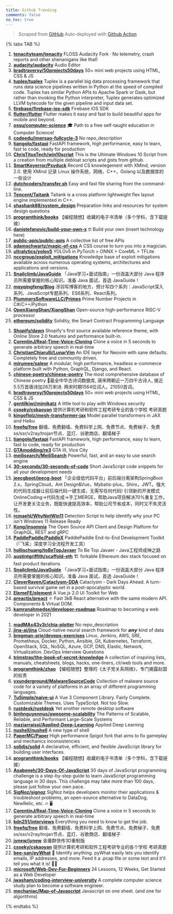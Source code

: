```yaml
---
title: Github Trending
comments: false
no_toc: true
---
```


> Scraped from [GitHub](https://github.com/trending)
Auto-deployed with [Github Action](https://docs.github.com/en/actions)

{% tabs TAB %}
<!-- tab Daily -->
1. [**tenacityteam/tenacity**](https://github.com/tenacityteam/tenacity)
FLOSS Audacity Fork · No telemetry, crash reports and other shenanigans like that!
2. [**audacity/audacity**](https://github.com/audacity/audacity)
Audio Editor
3. [**bradtraversy/50projects50days**](https://github.com/bradtraversy/50projects50days)
50+ mini web projects using HTML, CSS & JS
4. [**tuplex/tuplex**](https://github.com/tuplex/tuplex)
Tuplex is a parallel big data processing framework that runs data science pipelines written in Python at the speed of compiled code. Tuplex has similar Python APIs to Apache Spark or Dask, but rather than invoking the Python interpreter, Tuplex generates optimized LLVM bytecode for the given pipeline and input data set.
5. [**firebase/firebase-ios-sdk**](https://github.com/firebase/firebase-ios-sdk)
Firebase iOS SDK
6. [**flutter/flutter**](https://github.com/flutter/flutter)
Flutter makes it easy and fast to build beautiful apps for mobile and beyond.
7. [**ossu/computer-science**](https://github.com/ossu/computer-science)
🎓 Path to a free self-taught education in Computer Science!
8. [**codeedu/imersao-fullcycle-3**](https://github.com/codeedu/imersao-fullcycle-3)
No repo_description
9. [**tiangolo/fastapi**](https://github.com/tiangolo/fastapi)
FastAPI framework, high performance, easy to learn, fast to code, ready for production
10. [**ChrisTitusTech/win10script**](https://github.com/ChrisTitusTech/win10script)
This is the Ultimate Windows 10 Script from a creation from multiple debloat scripts and gists from github.
11. [**SmartKeyerror/Psyduck**](https://github.com/SmartKeyerror/Psyduck)
Record CS knowlegement with XMind, version 2.0. 使用 XMind 记录 Linux 操作系统，网络，C++，Golang 以及数据库的一些设计
12. [**dutchcoders/transfer.sh**](https://github.com/dutchcoders/transfer.sh)
Easy and fast file sharing from the command-line.
13. [**Tencent/Taitank**](https://github.com/Tencent/Taitank)
Taitank is a cross platform lightweight flex layout engine implemented in C++.
14. [**shashank88/system_design**](https://github.com/shashank88/system_design)
Preparation links and resources for system design questions
15. [**programthink/books**](https://github.com/programthink/books)
【编程随想】收藏的电子书清单（多个学科，含下载链接）
16. [**danistefanovic/build-your-own-x**](https://github.com/danistefanovic/build-your-own-x)
🤓 Build your own (insert technology here)
17. [**public-apis/public-apis**](https://github.com/public-apis/public-apis)
A collective list of free APIs
18. [**adamschwartz/magic-of-css**](https://github.com/adamschwartz/magic-of-css)
A CSS course to turn you into a magician.
19. [**ultralytics/yolov5**](https://github.com/ultralytics/yolov5)
YOLOv5 in PyTorch > ONNX > CoreML > TFLite
20. [**nccgroup/exploit_mitigations**](https://github.com/nccgroup/exploit_mitigations)
Knowledge base of exploit mitigations available across numerous operating systems, architectures and applications and versions.
21. [**Snailclimb/JavaGuide**](https://github.com/Snailclimb/JavaGuide)
「Java学习+面试指南」一份涵盖大部分 Java 程序员所需要掌握的核心知识。准备 Java 面试，首选 JavaGuide！
22. [**mqyqingfeng/Blog**](https://github.com/mqyqingfeng/Blog)
冴羽写博客的地方，预计写四个系列：JavaScript深入系列、JavaScript专题系列、ES6系列、React系列。
23. [**PlummersSoftwareLLC/Primes**](https://github.com/PlummersSoftwareLLC/Primes)
Prime Number Projects in C#/C++/Python
24. [**OpenXiangShan/XiangShan**](https://github.com/OpenXiangShan/XiangShan)
Open-source high-performance RISC-V processor
25. [**ethereum/solidity**](https://github.com/ethereum/solidity)
Solidity, the Smart Contract Programming Language
<!-- endtab -->
<!-- tab Weekly -->
1. [**Shopify/dawn**](https://github.com/Shopify/dawn)
Shopify's first source available reference theme, with Online Store 2.0 features and performance built-in.
2. [**CorentinJ/Real-Time-Voice-Cloning**](https://github.com/CorentinJ/Real-Time-Voice-Cloning)
Clone a voice in 5 seconds to generate arbitrary speech in real-time
3. [**ChristianChiarulli/LunarVim**](https://github.com/ChristianChiarulli/LunarVim)
An IDE layer for Neovim with sane defaults. Completely free and community driven.
4. [**mirumee/saleor**](https://github.com/mirumee/saleor)
A modular, high performance, headless e-commerce platform built with Python, GraphQL, Django, and React.
5. [**chinese-poetry/chinese-poetry**](https://github.com/chinese-poetry/chinese-poetry)
The most comprehensive database of Chinese poetry 🧶最全中华古诗词数据库, 唐宋两朝近一万四千古诗人, 接近5.5万首唐诗加26万宋诗. 两宋时期1564位词人，21050首词。
6. [**bradtraversy/50projects50days**](https://github.com/bradtraversy/50projects50days)
50+ mini web projects using HTML, CSS & JS
7. [**gentilkiwi/mimikatz**](https://github.com/gentilkiwi/mimikatz)
A little tool to play with Windows security
8. [**csseky/cskaoyan**](https://github.com/csseky/cskaoyan)
提供计算机考研和软件工程考研专业的各个学校 考研真题
9. [**kingoflolz/mesh-transformer-jax**](https://github.com/kingoflolz/mesh-transformer-jax)
Model parallel transformers in JAX and Haiku
10. [**freefq/free**](https://github.com/freefq/free)
翻墙、免费翻墙、免费科学上网、免费节点、免费梯子、免费ss/ssr/v2ray/trojan节点、蓝灯、谷歌商店、翻墙梯子
11. [**tiangolo/fastapi**](https://github.com/tiangolo/fastapi)
FastAPI framework, high performance, easy to learn, fast to code, ready for production
12. [**GTAmodding/re3**](https://github.com/GTAmodding/re3)
GTA III, Vice City
13. [**meilisearch/MeiliSearch**](https://github.com/meilisearch/MeiliSearch)
Powerful, fast, and an easy to use search engine
14. [**30-seconds/30-seconds-of-code**](https://github.com/30-seconds/30-seconds-of-code)
Short JavaScript code snippets for all your development needs
15. [**jeecgboot/jeecg-boot**](https://github.com/jeecgboot/jeecg-boot)
「企业级低代码平台」前后端分离架构SpringBoot 2.x，SpringCloud，Ant Design&Vue，Mybatis-plus，Shiro，JWT。强大的代码生成器让前后端代码一键生成，无需写任何代码! 引领新的开发模式OnlineCoding->代码生成->手工MERGE，帮助Java项目解决70%重复工作，让开发更关注业务，既能快速提高效率，帮助公司节省成本，同时又不失灵活性。
16. [**rcmaehl/WhyNotWin11**](https://github.com/rcmaehl/WhyNotWin11)
Detection Script to help identify why your PC isn't Windows 11 Release Ready
17. [**Kong/insomnia**](https://github.com/Kong/insomnia)
The Open Source API Client and Design Platform for GraphQL, REST and gRPC
18. [**PaddlePaddle/PaddleX**](https://github.com/PaddlePaddle/PaddleX)
PaddlePaddle End-to-End Development Toolkit（『飞桨』深度学习全流程开发工具）
19. [**hollischuang/toBeTopJavaer**](https://github.com/hollischuang/toBeTopJavaer)
To Be Top Javaer - Java工程师成神之路
20. [**austintgriffith/scaffold-eth**](https://github.com/austintgriffith/scaffold-eth)
🏗 forkable Ethereum dev stack focused on fast product iterations
21. [**Snailclimb/JavaGuide**](https://github.com/Snailclimb/JavaGuide)
「Java学习+面试指南」一份涵盖大部分 Java 程序员所需要掌握的核心知识。准备 Java 面试，首选 JavaGuide！
22. [**CleverRaven/Cataclysm-DDA**](https://github.com/CleverRaven/Cataclysm-DDA)
Cataclysm - Dark Days Ahead. A turn-based survival game set in a post-apocalyptic world.
23. [**ElemeFE/element**](https://github.com/ElemeFE/element)
A Vue.js 2.0 UI Toolkit for Web
24. [**preactjs/preact**](https://github.com/preactjs/preact)
⚛️ Fast 3kB React alternative with the same modern API. Components & Virtual DOM.
25. [**kamranahmedse/developer-roadmap**](https://github.com/kamranahmedse/developer-roadmap)
Roadmap to becoming a web developer in 2021
<!-- endtab -->
<!-- tab Monthly -->
1. [**madMAx43v3r/chia-plotter**](https://github.com/madMAx43v3r/chia-plotter)
No repo_description
2. [**jina-ai/jina**](https://github.com/jina-ai/jina)
Cloud-native neural search framework for 𝙖𝙣𝙮 kind of data
3. [**bregman-arie/devops-exercises**](https://github.com/bregman-arie/devops-exercises)
Linux, Jenkins, AWS, SRE, Prometheus, Docker, Python, Ansible, Git, Kubernetes, Terraform, OpenStack, SQL, NoSQL, Azure, GCP, DNS, Elastic, Network, Virtualization. DevOps Interview Questions
4. [**trimstray/the-book-of-secret-knowledge**](https://github.com/trimstray/the-book-of-secret-knowledge)
A collection of inspiring lists, manuals, cheatsheets, blogs, hacks, one-liners, cli/web tools and more.
5. [**programthink/zhao**](https://github.com/programthink/zhao)
【编程随想】整理的《太子党关系网络》，专门揭露赵国的权贵
6. [**vxunderground/MalwareSourceCode**](https://github.com/vxunderground/MalwareSourceCode)
Collection of malware source code for a variety of platforms in an array of different programming languages.
7. [**TuSimple/naive-ui**](https://github.com/TuSimple/naive-ui)
A Vue 3 Component Library. Fairly Complete. Customizable Themes. Uses TypeScript. Not too Slow.
8. [**rustdesk/rustdesk**](https://github.com/rustdesk/rustdesk)
Yet another remote desktop software
9. [**binhnguyennus/awesome-scalability**](https://github.com/binhnguyennus/awesome-scalability)
The Patterns of Scalable, Reliable, and Performant Large-Scale Systems
10. [**maziarraissi/Applied-Deep-Learning**](https://github.com/maziarraissi/Applied-Deep-Learning)
Applied Deep Learning
11. [**nushell/nushell**](https://github.com/nushell/nushell)
A new type of shell
12. [**PaperMC/Paper**](https://github.com/PaperMC/Paper)
High performance Spigot fork that aims to fix gameplay and mechanics inconsistencies
13. [**solidjs/solid**](https://github.com/solidjs/solid)
A declarative, efficient, and flexible JavaScript library for building user interfaces.
14. [**programthink/books**](https://github.com/programthink/books)
【编程随想】收藏的电子书清单（多个学科，含下载链接）
15. [**Asabeneh/30-Days-Of-JavaScript**](https://github.com/Asabeneh/30-Days-Of-JavaScript)
30 days of JavaScript programming challenge is a step-by-step guide to learn JavaScript programming language in 30 days. This challenge may take more than 100 days, please just follow your own pace.
16. [**SigNoz/signoz**](https://github.com/SigNoz/signoz)
SigNoz helps developers monitor their applications & troubleshoot problems, an open-source alternative to DataDog, NewRelic, etc. 🔥 🖥
17. [**CorentinJ/Real-Time-Voice-Cloning**](https://github.com/CorentinJ/Real-Time-Voice-Cloning)
Clone a voice in 5 seconds to generate arbitrary speech in real-time
18. [**kdn251/interviews**](https://github.com/kdn251/interviews)
Everything you need to know to get the job.
19. [**freefq/free**](https://github.com/freefq/free)
翻墙、免费翻墙、免费科学上网、免费节点、免费梯子、免费ss/ssr/v2ray/trojan节点、蓝灯、谷歌商店、翻墙梯子
20. [**jynew/jynew**](https://github.com/jynew/jynew)
金庸群侠传3D重制版
21. [**csseky/cskaoyan**](https://github.com/csseky/cskaoyan)
提供计算机考研和软件工程考研专业的各个学校 考研真题
22. [**bee-san/pyWhat**](https://github.com/bee-san/pyWhat)
🐸 Identify anything. pyWhat easily lets you identify emails, IP addresses, and more. Feed it a .pcap file or some text and it'll tell you what it is! 🧙‍♀️
23. [**microsoft/Web-Dev-For-Beginners**](https://github.com/microsoft/Web-Dev-For-Beginners)
24 Lessons, 12 Weeks, Get Started as a Web Developer
24. [**jwasham/coding-interview-university**](https://github.com/jwasham/coding-interview-university)
A complete computer science study plan to become a software engineer.
25. [**mechaniac/Map-of-Javascript**](https://github.com/mechaniac/Map-of-Javascript)
Javascript on one sheet. (and one for algorithms)
<!-- endtab -->
{% endtabs %}
